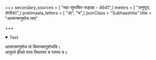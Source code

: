 +++
secondary_sources = [ "महा-सुभाषित-सङ्ग्रहः - 4641",]
meters = [ "अनुष्टुप् (श्लोक)",]
pratimaala_letters = [ "आ", "च",]
jsonClass = "Subhaashita"
title = "आत्मानमनुशोच त्वम्"

+++

<details open><summary>Text</summary>

आत्मानमनुशोच त्वं किमन्यमनुशोचसि।  
आयुस्ते हीयते यस्य स्थितस्य च गतस्य च॥
</details>
